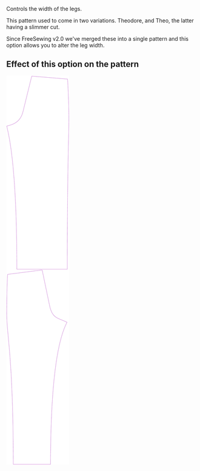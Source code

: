 Controls the width of the legs.

<Note>

This pattern used to come in two variations. Theodore, and Theo, the latter having
a slimmer cut.

Since FreeSewing v2.0 we've merged these into a single pattern and this option
allows you to alter the leg width.

</Note>

## Effect of this option on the pattern

![This image shows the effect of this option by superimposing several variants that have a different value for this option](titan_fitknee_sample.svg "Effect of this option on the pattern")
